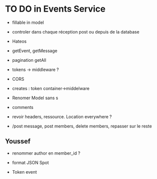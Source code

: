 # TO DO in Events Service

- fillable in model

- controler dans chaque réception post ou depuis de la database

- Hateos

- getEvent, getMessage

- pagination getAll

- tokens -> middleware ?

- CORS
- creates : token container->middelware

- Renomer Model sans s
- comments
- revoir headers, ressource. Location everywhere ?

- /post message, post members, delete members, repasser sur le reste

## Youssef

- renommer author en member_id ?

- format JSON Spot

- Token event
